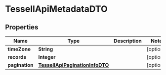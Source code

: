 

# TessellApiMetadataDTO


## Properties

Name | Type | Description | Notes
------------ | ------------- | ------------- | -------------
**timeZone** | **String** |  |  [optional]
**records** | **Integer** |  |  [optional]
**pagination** | [**TessellApiPaginationInfoDTO**](TessellApiPaginationInfoDTO.md) |  |  [optional]



